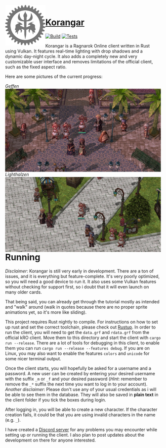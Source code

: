 <img align="left" alt="" src=".github/logo.png" height="130" />

# [Korangar](https://korangar.rs)

[![Build](https://github.com/ve5li/korangar/workflows/build/badge.svg)](https://github.com/ve5li/korangar/actions?query=workflow%3ABuild)
[![Tests](https://github.com/ve5li/korangar/workflows/test/badge.svg)](https://github.com/ve5li/korangar/actions?query=workflow%3ATest)

Korangar is a Ragnarok Online client written in Rust using Vulkan. It features real-time lighting with drop shadows and a dynamic day-night cycle. It also adds a completely new and very customizable user interface and removes limitations of the official client, such as the fixed aspect ratio.

Here are some pictures of the current progress:

_Geffen_
<img align="left" alt="" src=".github/geffen.jpg" />

_Lighthalzen_
<img align="left" alt="" src=".github/lighthalzen.jpg" />

# Running

*Disclaimer*: Korangar is still very early in development. There are a ton of issues, and it is everything but feature-complete. It's very poorly optimized, so you will need a good device to run it. It also uses some Vulkan features without checking for support first, so i doubt that it will even launch on many older cards.

That being said, you can already get through the tutorial mostly as intended and "walk" around (walk in quotes because there are no proper sprite animations yet, so it's more like sliding).

This project requires Rust nightly to compile. For instructions on how to set up rust and set the correct toolchain, please check out [Rustup](https://rustup.rs/). In order to run the client, you will need to get the `data.grf` and `rdata.grf` from the official kRO client. Move them to this directory and start the client with `cargo run --release`. There are a lot of tools for debugging in this client, to enable them you can run `cargo run --release --features debug`. If you are on Linux, you may also want to enable the features `colors` and `unicode` for some nicer terminal output.

Once the client starts, you will hopefully be asked for a username and a password. A new user can be created by entering your desired username with the suffix `_m` or `_f` and your desired password (*Hint*: remember to remove the `_*` suffix the next time you want to log in to your account).
*Another disclaimer*: Please don't use any of your usual credentials as i will be able to see them in the database. They will also be saved in **plain text** in the client folder if you tick the boxes during login.

After logging in, you will be able to create a new character. If the character creation fails, it could be that you are using invalid characters in the name (e.g. `_`).

I have created a [Discord server](https://discord.gg/2CqRZsvKja) for any problems you may encounter while setting up or running the client. I also plan to post updates about the development on there for anyone interested.
